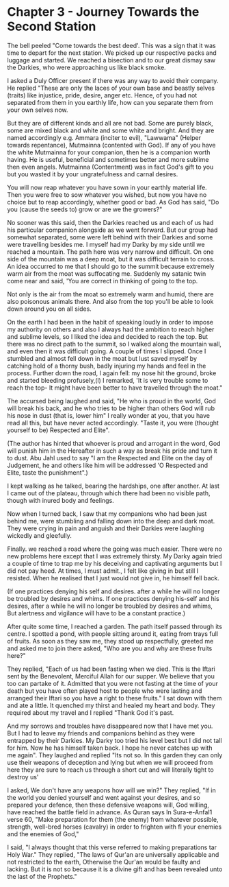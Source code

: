 Chapter 3 - Journey Towards the Second Station
==============================================

The bell peeled "Come towards the best deed'. This was a sign that it
was time to depart for the next station. We picked up our respective
packs and luggage and started. We reached a bisection and to our great
dismay saw the Darkies, who were approaching us like black smoke.

I asked a Duly Officer present if there was any way to avoid their
company. He replied "These are only the laces of your own base and
beastly selves (traits) like injustice, pride, desire, anger etc. Hence,
of you had not separated from them in you earthly life, how can you
separate them from your own selves now.

But they are of different kinds and all are not bad. Some are purely
black, some are mixed black and white and some white and bright. And
they are named accordingly e.g. Ammara (inciter to evil), "Lawwama"
(Helper towards repentance), Mutmainna (contented with God). If any of
you have the white Mutmainna for your companion, then he is a companion
worth having. He is useful, beneficial and sometimes better and more
sublime then even angels. Mutmainna (Contentment) was in fact God's gift
to you but you wasted it by your ungratefulness and carnal desires.

You will now reap whatever you have sown in your earthly material life.
Then you were free to sow whatever you wished, but now you have no
choice but to reap accordingly, whether good or bad. As God has said,
"Do you (cause the seeds to) grow or are we the growers?"

No sooner was this said, then the Darkies reached us and each of us had
his particular companion alongside as we went forward. But our group had
somewhat separated, some were left behind with their Darkies and some
were travelling besides me. I myself had my Darky by my side until we
reached a mountain. The path here was very narrow and difficult. On one
side of the mountain was a deep moat, but it was difficult terrain to
cross. An idea occurred to me that I should go to the summit because
extremely warm air from the moat was suffocating me. Suddenly my satanic
twin come near and said, 'You are correct in thinking of going to the
top.

Not only is the air from the moat so extremely warm and humid, there
are also poisonous animals there. And also from the top you'll be able
to look down around you on all sides.

On the earth I had been in the habit of speaking loudly in order to
impose my authority on others and also I always had the ambition to
reach higher and sublime levels, so I liked the idea and decided to
reach the top. But there was no direct path to the summit, so I walked
along the mountain wall, and even then it was difficult going. A couple
of times I slipped. Once I stumbled and almost fell down in the moat but
lust saved myself by catching hold of a thorny bush, badly injuring my
hands and feel in the process. Further down the road, I again fell: my
nose hit the ground, broke and started bleeding profusely,(l) I
remarked, 'It is very trouble some to reach the top- It might have been
better to have travelled through the moat."

The accursed being laughed and said, "He who is proud in the world, God
will break his back, and he who tries to be higher than others God will
rub his nose in dust (that is, lower him" I really wonder at you, that
you have read all this, but have never acted accordingly. "Taste it, you
were (thought yourself to be) Respected and Elite".

(The author has hinted that whoever is proud and arrogant in the word,
God will punish him in the Hereafter in such a way as break his pride
and turn it to dust. Abu Jahl used to say "I am the Respected and Elite
on the day of Judgement, he and others like him will be addressed 'O
Respected and Elite, taste the punishment".)

I kept walking as he talked, bearing the hardships, one after another.
At last I came out of the plateau, through which there had been no
visible path, though with inured body and feelings.

Now when I turned back, I saw that my companions who had been just
behind me, were stumbling and falling down into the deep and dark moat.
They were crying in pain and anguish and their Darkies were laughing
wickedly and gleefully.

Finally. we reached a road where the going was much easier. There were
no new problems here except that I was extremely thirsty. My Darky again
tried a couple of time to trap me by his deceiving and captivating
arguments but I did not pay heed. At times, I must admit., I felt like
giving in but still I resisted. When he realised that I just would not
give in, he himself fell back.

(If one practices denying his self and desires. after a while he will
no longer be troubled by desires and whims. If one practices denying
his-self and his desires, after a while he will no longer be troubled by
desires and whims, But alertness and vigilance will have to be a
constant practice.)

After quite some time, I reached a garden. The path itself passed
through its centre. I spotted a pond, with people sitting around it,
eating from trays full of fruits. As soon as they saw me, they stood up
respectfully, greeted me and asked me to join there asked, "Who are you
and why are these fruits here?"

They replied, "Each of us had been fasting when we died. This is the
Iftari sent by the Benevolent, Merciful Allah for our supper. We believe
that you too can partake of it. Admitted that you were not fasting at
the time of your death but you have often played host to people who were
lasting and arranged their Iftari so you have a right to these fruits."
I sat down with them and ate a little. It quenched my thirst and healed
my heart and body. They required about my travel and I replied "Thank
God it's past.

And my sorrows and troubles have disappeared now that I have met you.
But I had to leave my friends and companions behind as they were
entrapped by their Darkies. My Darky too tried his level best but I did
not tall for him. Now he has himself taken back. I hope he never catches
up with me again". They laughed and replied "Its not so. In this garden
they can only use their weapons of deception and lying but when we will
proceed from here they are sure to reach us through a short cut and will
literally tight to destroy us'

I asked, We don't have any weapons how will we win?" They replied, "If
in the world you denied yourself and went against your desires, and so
prepared your defence, then these defensive weapons will, God willing,
have reached the battle field in advance. As Quran says In Sura-e-AnfaI1
verse 60, "Make preparation for them (the enemy) from whatever possible,
strength, well-bred horses (cavalry) in order to frighten with fl your
enemies and the enemies of God,"

I said, "I always thought that this verse referred to making
preparations tar Holy War." They replied, "The laws of Qur'an are
universally applicable and not restricted to the earth, Otherwise the
Qur'an would be faulty and lacking. But it is not so because it is a
divine gift and has been revealed unto the last of the Prophets."


